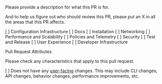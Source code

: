 Please provide a description for what this PR is for.

And to help us figure out who should review this PR, please 
put an X in all the areas that this PR affects.

[ ] Configuration Infrastructure
[ ] Docs
[ ] Installation
[ ] Networking
[ ] Performance and Scalability
[ ] Policies and Telemetry
[ ] Security
[ ] Test and Release
[ ] User Experience
[ ] Developer Infrastructure


Pull Request Attributes

Please check any characteristics that apply to this pull request. 

[ ] Does not have any [user-facing](https://github.com/istio/istio/tree/master/releasenotes#when-to-add-release-notes) changes. This may include CLI changes, API changes, behavior changes, performance improvements, etc.
